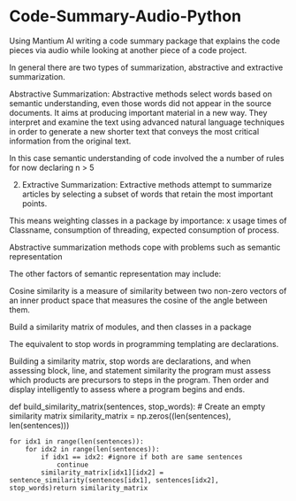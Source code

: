 # Code-Summary-Audio-Python
Using Mantium AI writing a code summary package that explains the code pieces via audio while looking at another piece of a code project.

In general there are two types of summarization, abstractive and extractive summarization.

Abstractive Summarization: Abstractive methods select words based on semantic understanding, even those words did not appear in the source documents. It aims at producing important material in a new way. They interpret and examine the text using advanced natural language techniques in order to generate a new shorter text that conveys the most critical information from the original text.

In this case semantic understanding of code involved the a number of rules for now declaring n > 5

2. Extractive Summarization: Extractive methods attempt to summarize articles by selecting a subset of words that retain the most important points.

This means weighting classes in a package by importance: x usage times of Classname, consumption of threading, expected consumption of process.

Abstractive summarization methods cope with problems such as semantic representation

The other factors of semantic representation may include:

Cosine similarity is a measure of similarity between two non-zero vectors of an inner product space that measures the cosine of the angle between them.

Build a similarity matrix of modules, and then classes in a package

The equivalent to stop words in programming templating are declarations.

Building a similarity matrix, stop words are declarations, and when assessing block, line, and statement similarity the program must assess which products are precursors to steps in the program. Then order and display intelligently to assess where a program begins and ends.


def build_similarity_matrix(sentences, stop_words):
    # Create an empty similarity matrix
    similarity_matrix = np.zeros((len(sentences), len(sentences)))
 
    for idx1 in range(len(sentences)):
        for idx2 in range(len(sentences)):
            if idx1 == idx2: #ignore if both are same sentences
                continue 
            similarity_matrix[idx1][idx2] = sentence_similarity(sentences[idx1], sentences[idx2], stop_words)return similarity_matrix


